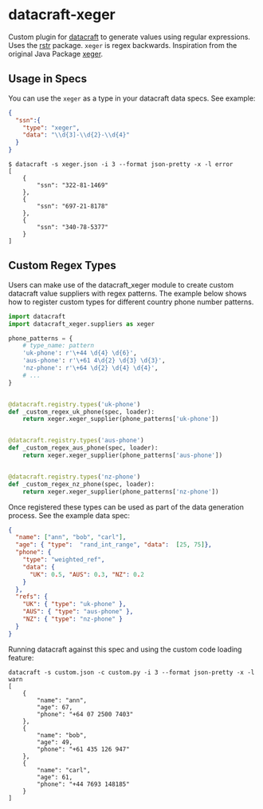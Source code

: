 datacraft-xeger
===============

Custom plugin for [datacraft](https://datacraft.readthedocs.io/en/latest) to generate values using regular expressions.
Uses the [rstr](https://github.com/leapfrogonline/rstr) package. `xeger` is regex backwards. Inspiration from the 
original Java Package [xeger](https://code.google.com/archive/p/xeger/).

## Usage in Specs

You can use the `xeger` as a type in your datacraft data specs. See example:

```json
{
  "ssn":{
    "type": "xeger",
    "data": "\\d{3]-\\d{2}-\\d{4}"
  }
}
```

```shell
$ datacraft -s xeger.json -i 3 --format json-pretty -x -l error
[
    {
        "ssn": "322-81-1469"
    },
    {
        "ssn": "697-21-8178"
    },
    {
        "ssn": "340-78-5377"
    }
]
```


## Custom Regex Types

Users can make use of the datacraft_xeger module to create custom datacraft value suppliers with regex patterns. The 
example below shows how to register custom types for different country phone number patterns.

```python
import datacraft
import datacraft_xeger.suppliers as xeger

phone_patterns = {
    # type_name: pattern
    'uk-phone': r'\+44 \d{4} \d{6}',
    'aus-phone': r'\+61 4\d{2} \d{3} \d{3}',
    'nz-phone': r'\+64 \d{2} \d{4} \d{4}',
    # ...
}


@datacraft.registry.types('uk-phone')
def _custom_regex_uk_phone(spec, loader):
    return xeger.xeger_supplier(phone_patterns['uk-phone'])


@datacraft.registry.types('aus-phone')
def _custom_regex_aus_phone(spec, loader):
    return xeger.xeger_supplier(phone_patterns['aus-phone'])


@datacraft.registry.types('nz-phone')
def _custom_regex_nz_phone(spec, loader):
    return xeger.xeger_supplier(phone_patterns['nz-phone'])
```

Once registered these types can be used as part of the data generation process.  See the example data spec:

```json
{
  "name": ["ann", "bob", "carl"],
  "age": { "type":  "rand_int_range", "data":  [25, 75]},
  "phone": {
    "type": "weighted_ref",
    "data": {
      "UK": 0.5, "AUS": 0.3, "NZ": 0.2
    }
  },
  "refs": {
    "UK": { "type": "uk-phone" },
    "AUS": { "type": "aus-phone" },
    "NZ": { "type": "nz-phone" }
  }
}
```

Running datacraft against this spec and using the custom code loading feature:

```shell
datacraft -s custom.json -c custom.py -i 3 --format json-pretty -x -l warn
[
    {
        "name": "ann",
        "age": 67,
        "phone": "+64 07 2500 7403"
    },
    {
        "name": "bob",
        "age": 49,
        "phone": "+61 435 126 947"
    },
    {
        "name": "carl",
        "age": 61,
        "phone": "+44 7693 148185"
    }
]
```
